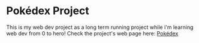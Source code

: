 # Pokédex Project

This is my web dev project as a long term running project while i'm learning web dev from 0 to hero!
Check the project's web page here: 
[Pokédex](https://xenomshox.github.io/Pokedex/index.html)
